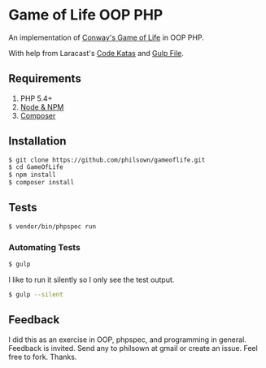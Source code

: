 # Game of Life OOP PHP

An implementation of [Conway's Game of Life](http://en.wikipedia.org/wiki/Conway%27s_Game_of_Life) in OOP PHP.

With help from Laracast's [Code Katas](http://laracasts.com/series/code-katas-in-php) and [Gulp File](https://laracasts.com/lessons/how-to-trigger-tests-on-save).

## Requirements

1. PHP 5.4+
2. [Node & NPM](http://nodejs.org)
3. [Composer](https://getcomposer.org)

## Installation

```bash
$ git clone https://github.com/philsown/gameoflife.git
$ cd GameOfLife
$ npm install
$ composer install
```

## Tests

```bash
$ vendor/bin/phpspec run
```

### Automating Tests

```bash
$ gulp
```

I like to run it silently so I only see the test output.

```bash
$ gulp --silent
```

## Feedback

I did this as an exercise in OOP, phpspec, and programming in general. Feedback is invited. Send any to philsown at gmail or create an issue. Feel free to fork. Thanks.
